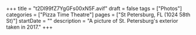 +++
title = "t2Dl99fZ7YgGFs00xN5F.avif"
draft = false
tags = ["Photos"]
categories = ["Pizza Time Theatre"]
pages = ["St Petersburg, FL (1024 58th St)"]
startDate = ""
description = "A picture of St. Petersburg's exterior taken in 2017."
+++
